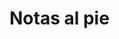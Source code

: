 # Notas al pie

[^1]: El manifiesto de estos dos proyectos se puede consultar en\
    custodians.online /spanish.html.

[^2]: Hemos pensado en estas prácticas como transversalización, basado en el criterio de la ONU sobre *gender mainstream.*

[^3]: Salud como buen vivir, por encima de la concepción que define la salud en sentido negativo, como ausencia de enfermedad, como lo mínimo necesario para que las personas estén aptas para producir.

    https://www.theguardian.com/sustainable-business/blog/buen-vivir-philosophy-south-america-eduardo-gudynas

[^4]: El resentimiento de clase es, por ejemplo, la envidia que te produce tener que usar transporte público todos los días y estar expuesta a asaltos mientras que la persona de al lado, o de la otra colonia, viaja con chofer privado en un automóvil particular.

[^5]: es.wikipedia.org/wiki/Economía\_post-escasez

[^6]: A ello habría que sumar el problema del deseo, pensar en los desarrollos cibernéticos de las economías libidinales o economías del deseo.

[^7]: Famosa por ContraPoints, su vlog en YouTube.

[^8]: Freud se refiere a esto como el nacisismo de las pequeñas diferencias.

[^9]: Garzon Espinosa, Alberto. "¿Qué es la financiarización?" en *Economía Crítica y Crítica de la Economía*. Disponible en: *economiacritica.net/?p=144*.

[^10]: Para ello, recordemos que la experiencia humana es tan antinatural, tan ciborg, como una ciudad, como el internet o como la resina que implantan en tus dientes cuando tienes caries. Y que hablar de lo natural no implica de ninguna manera que algo sea justo. De ahí una frase que retoma el xenofeminismo: si la naturaleza es injusta, cambiémosla.

[^11]: (añadir de conspiradores y cómplices)

[^12]: Toda mercancía, en la medida en que produce al sujeto como un objeto del valor de cambio de la mercancía, también produce entre sujetos una relación de objetificación. Esta forma alienada, instrumental, de comprender a la otra persona se reproduce en su comprensión de "lo real". Es decir, que también produce una idea sobre la naturaleza. De ahí que el capitalismo no produzca otra cosa que hostilidad y desgaste, espacios inhóspitos, pues no concibe al mundo como otro sino como instrumento.

[^13]: Aquí, la apuesta del populismo de Ernesto Laclau y Chantal Mouffe se posiciona por la resignificación de estos conceptos en el "sentido común".

[^14]: De cierto modo, que el capitalismo se presente actualmente en su mayor apogeo a través de la industria farmacopornográfica (régimen toxicológico y semiótico-técnico) reproduce una concepción de la subjetividad como no castrable, cuyo horizonte parece ser el de autómatas dependientes del *soma* de Huxley, personas discapacitadas, incapaces de habitar, de subsistir autónomamente.

[^15]: Reddit. *Don\'t lie to yourself\... P-M-O (PORN.. masturbation and orgasm) IS THE PROBLEM. Masturbation is just the symptom.* Disponible en *bit.ly/2HuEoem*

[^16]: Vale la pena revisar las estadísticas del tráfico de pornografía en internet. Por ejemplo, la información que libera PornHub.

    *pornhub.com/insights/category/stats*

[^17]: Es decir, la enfermedad de la impotencia, del cuerpo enfermo, pauperizado, envenenado por las bombas mediáticas que producen la comida rápida o chatarra como lo deseable, como el lugar a donde gastar el salario. Se trata de un régimen alimenticio de productos vacíos, compuestos de harinas, grasas, azúcares y otras sustancias que funcionan bajo el mismo principio de estimulación-malestar y que producen serios daños al cuerpo a largo plazo. El paradigma mercantil de la comida en tiempos del Imperio.

[^18]: Que dan forma a la cultura popular y al espectador televisivo en un circuito que lo posiciona como ente pasivo sentado en un sillón consumiendo comida chatarra.

[^19]: Hemos utilizado la palabra raza para referirnos al discurso de raza, una ideología biologicista que sirve a los patriarcas blancos para justificar la opresión a grupos étnicos o a cualquier forma de vida no-blanca.

[^20]: Estas condiciones son los agenciamientos, dispositivos y códigos que permiten su existencia.

[^21]: Desarrollar\*

[^22]: Definir disonancia cognitiva

[^23]: Entendemos, sin embargo, que hay problemas importantes cuando pensamos en proyectos que son intensivos en capital, como grandes obras de infraestructura o complejas investigaciones médicas. También se trata de acelerar los procesos de democratización y de _FLOS_ dentro de la estructura de las corporaciones, que hoy en día, son reinos con el todopoderoso CEO (Chief Executive Officer o director general) gobernando sobre todos sus súbditos a través del salario.

[^24]: Un ejemplo de esto serían los incentivos a proyectos antimonopólicos, protocolos y librerías de acceso público para que cualquiera pueda entrar a la economía formal y tener acceso a servicios de calidad por parte del Estado.

[^25]: El mejor remedio para los fascistas de sonrisa cínica y espíritu perverso es molerlos a palos. Pero nos conformamos con que sean expulsados.

[^26]: Un ejemplo del crecimiento rizomático de una organización es la nevería mexicana La Michoacana.

[^27]: Traducido con deepl.com/translator desde github.com/ParticipatoryOrgs/Participatory-Organizations-Overview-and-Taxonomy